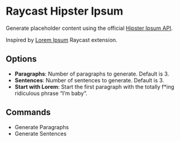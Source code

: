 # Raycast Hipster Ipsum

Generate placeholder content using the official [Hipster Ipsum API](https://hipsum.co/the-api/).

Inspired by [Lorem Ipsum](https://www.raycast.com/AntonNiklasson/lorem-ipsum) Raycast extension.

## Options

- **Paragraphs**: Number of paragraphs to generate. Default is 3.
- **Sentences**: Number of sentences to generate. Default is 3.
- **Start with Lorem**: Start the first paragraph with the totally f*ing ridiculous phrase “I’m baby”.

## Commands

- Generate Paragraphs
- Generate Sentences